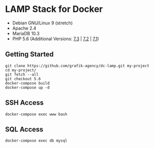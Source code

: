 # LAMP Stack for Docker

- Debian GNU/Linux 9 (stretch)
- Apache 2.4
- MariaDB 10.3
- PHP 5.6 (Additional Versions: [7.3] | [7.2] | [7.1])

## Getting Started

```text
git clone https://github.com/grafik-agency/dc-lamp.git my-project
cd my-project/
git fetch --all
git checkout 5.6
docker-compose build
docker-compose up -d
```

## SSH Access

```text
docker-compose exec www bash
```

## SQL Access

```text
docker-compose exec db mysql
```

[7.3]: https://github.com/grafik-agency/dc-lamp/tree/7.3
[7.2]: https://github.com/grafik-agency/dc-lamp/tree/7.2
[7.1]: https://github.com/grafik-agency/dc-lamp/tree/7.1
[5.6]: https://github.com/grafik-agency/dc-lamp/tree/5.6
